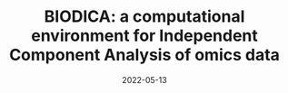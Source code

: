 ---
title: "BIODICA: a computational environment for Independent Component Analysis of omics data"
collection: publications
category: manuscripts
permalink: /publication/2022-05-13-biodica
excerpt: 'This paper presents BIODICA, a computational environment for the application of Independent Component Anlysis to omics data.'
date: 2022-05-13
venue: 'Bioinformatics'
link: 'https://doi.org/10.1093/bioinformatics/btac204'
citation: '<b>Captier N</b>, Merlevede J, Molkenov A, Seisenova A, Zhubanchaliyev A, Nazarov PV, Barillot E, Kairov U, Zinovyev A. BIODICA: a computational environment for Independent Component Analysis of omics data. Bioinformatics. 2022.' 
---